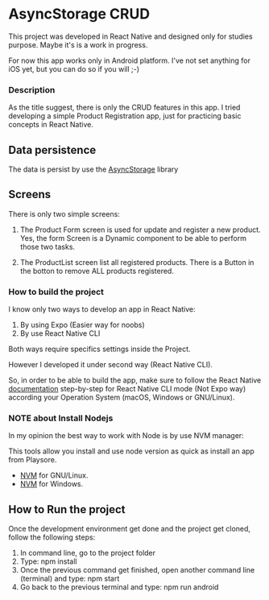 # AsyncStorage CRUD

This project was developed in React Native and designed only for studies purpose.
Maybe it's is a work in progress.

For now this app works only in Android platform. I've not set anything for iOS yet, but you can do so if you will ;-)


### Description

As the title suggest, there is only the CRUD features in this app.
I tried developing a simple Product Registration app, just for practicing basic concepts in React Native.


## Data persistence

The data is persist by use the [AsyncStorage](https://react-native-async-storage.github.io/async-storage/docs/install/) library



## Screens

There is only two simple screens:

1. The Product Form screen is used for update and register a new product. Yes, the form Screen is a Dynamic component to be able to perform those two tasks.

2. The ProductList screen list all registered products.
There is a Button in the botton to remove ALL products registered.

### How to build the project


I know only two ways to develop an app in React Native:

1. By using Expo (Easier way for noobs)
2. By use React Native CLI

Both ways require specifics settings inside the Project.

However I developed it under second way (React Native CLI).

So, in order to be able to build the app, make sure to follow the React Native [documentation](https://reactnative.dev/docs/environment-setup#development-os) step-by-step for React Native CLI mode (Not Expo way) according your Operation System (macOS, Windows or GNU/Linux).


### NOTE about Install Nodejs

In my opinion the best way to work with Node is by use NVM manager:

This tools allow you install and use node version as quick as install an app from Playsore.

- [NVM](https://github.com/nvm-sh/nvm#important-notes) for GNU/Linux.
- [NVM](https://github.com/coreybutler/nvm-windows) for Windows.



## How to Run the project

Once the development environment get done and the project get cloned, follow the following steps:

1. In command line, go to the project folder
2. Type: npm install
3. Once the previous command get finished, open another command line (terminal) and type: npm start
4. Go back to the previous terminal and type: npm run android



